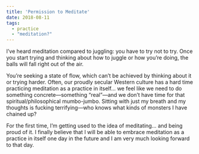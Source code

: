 ```yaml
---
title: 'Permission to Meditate'
date: 2018-08-11
tags:
  - practice
  - "meditation?"
---
```


I’ve heard meditation compared to juggling: you have to try not to try. Once you start trying and thinking about how to juggle or how you’re doing, the balls will fall right out of the air. 
<!-- excerpt -->

You’re seeking a state of flow, which can’t be achieved by thinking about it or trying harder. Often, our proudly secular Western culture has a hard time practicing meditation as a practice in itself… we feel like we need to do something concrete—something “real”—and we don’t have time for that spiritual/philosophical mumbo-jumbo. Sitting with just my breath and my thoughts is fucking terrifying—who knows what kinds of monsters I have chained up?

For the first time, I’m getting used to the idea of meditating... and being proud of it. I finally believe that I will be able to embrace meditation as a practice in itself one day in the future and I am very much looking forward to that day. 